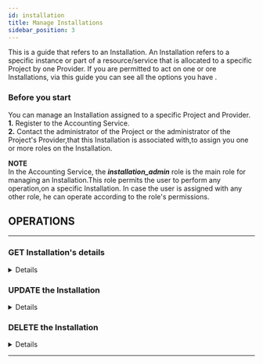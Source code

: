 ```yaml
---
id: installation
title: Manage Installations
sidebar_position: 3
---
```


This is a guide that refers to an Installation. An Installation refers to a specific instance or part of a resource/service that is allocated to a specific Project by one Provider. If you are permitted to act on one or ore Installations, via this guide you can see all the options you have .

### Before you start

You can manage an Installation assigned to a specific Project and Provider.<br/>
**1.** Register to the Accounting Service.<br/>
**2.** Contact the administrator of the Project or the administrator of the Project's Provider,that this Installation is associated with,to assign you one or more roles on the Installation.

**ΝΟΤΕ** <br/>
In the Accounting Service, the **_installation_admin_** role is the main role for managing an Installation.This role permits the user to perform any operation,on a specific Installation.
In case the user is assigned with any other role, he can operate according to the role's permissions.

## OPERATIONS 

--- 

### GET Installation's details 
<details>
You can get the details of the Installation.Apply a request to the Accounting Service API.
<b> For more details,how to syntax the request,see <a href="https://argoeu.github.io/argo-accounting/docs/api/installation#get---fetch-an-existing-installation">here</a></b>
</details>


### UPDATE the Installation
<details>
You can update the Installation.Apply a request to the Accounting Service API,providing the new values of the Installation's properties.
<b> For more details,how to syntax the request,see <a href="https://argoeu.github.io/argo-accounting/docs/api/installation#patch---update-an-existing-installation">here.</a></b>
</details>

### DELETE the Installation
<details>
You can delete the Installation.Apply a request to the Accounting Service API.If Metrics are assigned to the Installation,no DELETE action can take place.In this case,you need to delete all the assigned Metrics.
<b> For more details,how to syntax the request,see <a href="https://argoeu.github.io/argo-accounting/docs/api/installation#delete---delete-an-existing-installation">here.</a></b>
</details>

---

